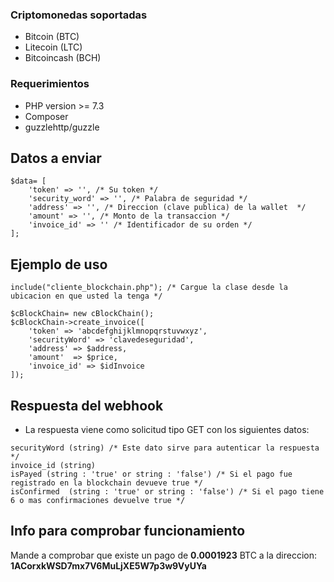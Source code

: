 ### Criptomonedas soportadas

- Bitcoin (BTC)
- Litecoin (LTC)
- Bitcoincash (BCH)

### Requerimientos

- PHP version >= 7.3
- Composer
- guzzlehttp/guzzle

## Datos a enviar

```
$data= [
    'token' => '', /* Su token */
    'security_word' => '', /* Palabra de seguridad */
    'address' => '', /* Direccion (clave publica) de la wallet  */
    'amount' => '', /* Monto de la transaccion */
    'invoice_id' => '' /* Identificador de su orden */
];

```

## Ejemplo de uso 

```
include("cliente_blockchain.php"); /* Cargue la clase desde la ubicacion en que usted la tenga */

$cBlockChain= new cBlockChain();
$cBlockChain->create_invoice([
    'token' => 'abcdefghijklmnopqrstuvwxyz',
    'securityWord' => 'clavedeseguridad',
    'address' => $address,
    'amount'  => $price,
    'invoice_id' => $idInvoice
]);

```


## Respuesta del webhook

- La respuesta viene como solicitud tipo GET con los siguientes datos:

```
securityWord (string) /* Este dato sirve para autenticar la respuesta */
invoice_id (string) 
isPayed (string : 'true' or string : 'false') /* Si el pago fue registrado en la blockchain devueve true */
isConfirmed  (string : 'true' or string : 'false') /* Si el pago tiene 6 o mas confirmaciones devuelve true */

```

## Info para comprobar funcionamiento

Mande a comprobar que existe un pago de **0.0001923** BTC a la direccion: **1ACorxkWSD7mx7V6MuLjXE5W7p3w9VyUYa**